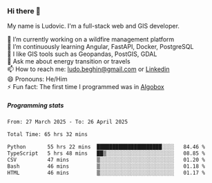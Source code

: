 ### Hi there 👋

My name is Ludovic. I'm a full-stack web and GIS developer.

 🔭 I’m currently working on a wildfire management platform<br/>
 🌱 I’m continuously learning Angular, FastAPI, Docker, PostgreSQL<br/>
 👯 I like GIS tools such as Geopandas, PostGIS, GDAL<br/>
 💬 Ask me about energy transition or travels<br/>
 📫 How to reach me: ludo.beghin@gmail.com or [Linkedin](https://www.linkedin.com/in/ludovic-beghin/)<br/>
 😄 Pronouns: He/Him<br/>
 ⚡ Fun fact: The first time I programmed was in [Algobox](https://fr.wikipedia.org/wiki/Algobox)<br/>

##### Programming stats
<!--START_SECTION:waka-->

```txt
From: 27 March 2025 - To: 26 April 2025

Total Time: 65 hrs 32 mins

Python       55 hrs 22 mins  █████████████████████░░░░   84.46 %
TypeScript   5 hrs 48 mins   ██▒░░░░░░░░░░░░░░░░░░░░░░   08.85 %
CSV          47 mins         ▒░░░░░░░░░░░░░░░░░░░░░░░░   01.20 %
Bash         46 mins         ▒░░░░░░░░░░░░░░░░░░░░░░░░   01.18 %
HTML         46 mins         ▒░░░░░░░░░░░░░░░░░░░░░░░░   01.17 %
```

<!--END_SECTION:waka-->
